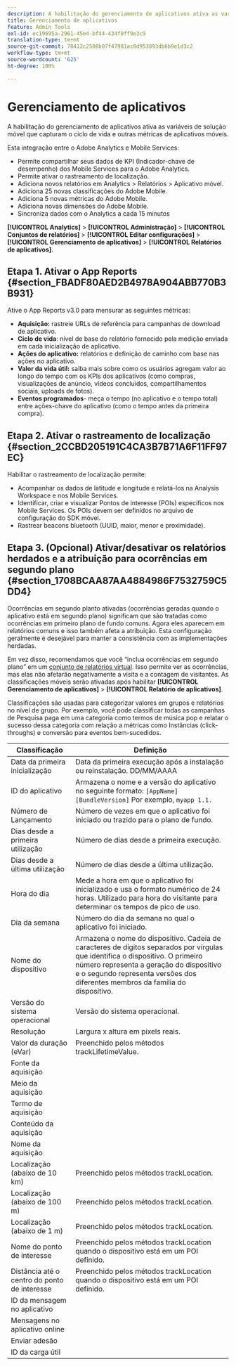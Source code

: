 ```yaml
---
description: A habilitação do gerenciamento de aplicativos ativa as variáveis de solução móvel que capturam o ciclo de vida e outras métricas de aplicativos móveis.
title: Gerenciamento de aplicativos
feature: Admin Tools
exl-id: ec19695a-2961-45e4-bf44-434f0ff9e3c9
translation-type: tm+mt
source-git-commit: 78412c2588b07f47981ac0d953893db6b9e1d3c2
workflow-type: tm+mt
source-wordcount: '625'
ht-degree: 100%

---
```


# Gerenciamento de aplicativos

A habilitação do gerenciamento de aplicativos ativa as variáveis de solução móvel que capturam o ciclo de vida e outras métricas de aplicativos móveis.

Esta integração entre o Adobe Analytics e Mobile Services:

* Permite compartilhar seus dados de KPI (Indicador-chave de desempenho) dos Mobile Services para o Adobe Analytics.
* Permite ativar o rastreamento de localização.
* Adiciona novos relatórios em Analytics > Relatórios > Aplicativo móvel.
* Adiciona 25 novas classificações do Adobe Mobile.
* Adiciona 5 novas métricas do Adobe Mobile.
* Adiciona novas dimensões do Adobe Mobile.
* Sincroniza dados com o Analytics a cada 15 minutos

**[!UICONTROL Analytics]** > **[!UICONTROL Administração]** > **[!UICONTROL Conjuntos de relatórios]** > **[!UICONTROL Editar configurações]** > **[!UICONTROL Gerenciamento de aplicativos]** > **[!UICONTROL Relatórios de aplicativos]**.

## Etapa 1. Ativar o App Reports {#section_FBADF80AED2B4978A904ABB770B3B931}

Ative o App Reports v3.0 para mensurar as seguintes métricas:

* **Aquisição:** rastreie URLs de referência para campanhas de download de aplicativo.
* **Ciclo de vida**: nível de base do relatório fornecido pela medição enviada em cada inicialização de aplicativo.
* **Ações do aplicativo:** relatórios e definição de caminho com base nas ações no aplicativo.
* **Valor da vida útil:** saiba mais sobre como os usuários agregam valor ao longo do tempo com os KPIs dos aplicativos (como compras, visualizações de anúncio, vídeos concluídos, compartilhamentos sociais, uploads de fotos).
* **Eventos programados**- meça o tempo (no aplicativo e o tempo total) entre ações-chave do aplicativo (como o tempo antes da primeira compra).

## Etapa 2. Ativar o rastreamento de localização {#section_2CCBD205191C4CA3B7B71A6F11FF97EC}

Habilitar o rastreamento de localização permite:

* Acompanhar os dados de latitude e longitude e relatá-los na Analysis Workspace e nos Mobile Services.
* Identificar, criar e visualizar Pontos de interesse (POIs) específicos nos Mobile Services. Os POIs devem ser definidos no arquivo de configuração do SDK móvel.
* Rastrear beacons bluetooth (UUID, maior, menor e proximidade).

## Etapa 3. (Opcional) Ativar/desativar os relatórios herdados e a atribuição para ocorrências em segundo plano {#section_1708BCAA87AA4884986F7532759C5DD4}

Ocorrências em segundo planto ativadas (ocorrências geradas quando o aplicativo está em segundo plano) significam que são tratadas como ocorrências em primeiro plano de fundo comuns. Agora eles aparecem em relatórios comuns e isso também afeta a atribuição. Esta configuração geralmente é desejável para manter a consistência com as implementações herdadas.

Em vez disso, recomendamos que você “inclua ocorrências em segundo plano” em um [conjunto de relatórios virtual](/help/components/vrs/vrs-about.md). Isso permite ver as ocorrências, mas elas não afetarão negativamente a visita e a contagem de visitantes.
As classificações móveis serão ativadas após habilitar **[!UICONTROL Gerenciamento de aplicativos]** > **[!UICONTROL Relatório de aplicativos]**.

Classificações são usadas para categorizar valores em grupos e relatórios no nível de grupo. Por exemplo, você pode classificar todas as campanhas de Pesquisa paga em uma categoria como termos de música pop e relatar o sucesso dessa categoria com relação a métricas como Instâncias (click-throughs) e conversão para eventos bem-sucedidos.

| Classificação | Definição |
|--- |--- |
| Data da primeira inicialização | Data da primeira execução após a instalação ou reinstalação.   DD/MM/AAAA |
| ID do aplicativo | Armazena o nome e a versão do aplicativo no seguinte formato:   `[AppName] [BundleVersion]`  Por exemplo, `myapp 1.1.` |
| Número de Lançamento | Número de vezes em que o aplicativo foi iniciado ou trazido para o plano de fundo. |
| Dias desde a primeira utilização | Número de dias desde a primeira execução. |
| Dias desde a última utilização | Número de dias desde a última utilização. |
| Hora do dia | Mede a hora em que o aplicativo foi inicializado e usa o formato numérico de 24 horas. Utilizado para hora do visitante para determinar os tempos de pico de uso. |
| Dia da semana | Número do dia da semana no qual o aplicativo foi iniciado. |
| Nome do dispositivo | Armazena o nome do dispositivo.  Cadeia de caracteres de dígitos separados por vírgulas que identifica o dispositivo. O primeiro número representa a geração do dispositivo e o segundo representa versões dos diferentes membros da família do dispositivo. |
| Versão do sistema operacional | Versão do sistema operacional. |
| Resolução | Largura x altura em pixels reais. |
| Valor da duração (eVar) | Preenchido pelos métodos trackLifetimeValue. |
| Fonte da aquisição |  |
| Meio da aquisição |  |
| Termo de aquisição |  |
| Conteúdo da aquisição |  |
| Nome da aquisição |  |
| Localização (abaixo de 10 km) | Preenchido pelos métodos trackLocation. |
| Localização (abaixo de 100 m) | Preenchido pelos métodos trackLocation. |
| Localização (abaixo de 1 m) | Preenchido pelos métodos trackLocation. |
| Nome do ponto de interesse | Preenchido pelos métodos trackLocation quando o dispositivo está em um POI definido. |
| Distância até o centro do ponto de interesse | Preenchido pelos métodos trackLocation quando o dispositivo está em um POI definido. |
| ID da mensagem no aplicativo |  |
| Mensagens no aplicativo online |  |
| Enviar adesão |  |
| ID da carga útil |  |
